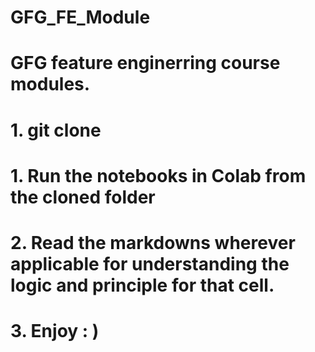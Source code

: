 # GFG_FE_Module
# GFG feature enginerring course modules.

# 1. git clone
# 1. Run the notebooks in Colab from the cloned folder
# 2. Read the markdowns wherever applicable for understanding the logic and principle for that cell.
# 3. Enjoy : ) 
